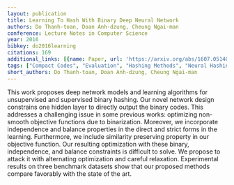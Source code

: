 ```yaml
---
layout: publication
title: Learning To Hash With Binary Deep Neural Network
authors: Do Thanh-toan, Doan Anh-dzung, Cheung Ngai-man
conference: Lecture Notes in Computer Science
year: 2016
bibkey: do2016learning
citations: 169
additional_links: [{name: Paper, url: 'https://arxiv.org/abs/1607.05140'}]
tags: ["Compact Codes", "Evaluation", "Hashing Methods", "Neural Hashing", "Supervised", "Unsupervised"]
short_authors: Do Thanh-toan, Doan Anh-dzung, Cheung Ngai-man
---
```

This work proposes deep network models and learning algorithms for
unsupervised and supervised binary hashing. Our novel network design constrains
one hidden layer to directly output the binary codes. This addresses a
challenging issue in some previous works: optimizing non-smooth objective
functions due to binarization. Moreover, we incorporate independence and
balance properties in the direct and strict forms in the learning. Furthermore,
we include similarity preserving property in our objective function. Our
resulting optimization with these binary, independence, and balance constraints
is difficult to solve. We propose to attack it with alternating optimization
and careful relaxation. Experimental results on three benchmark datasets show
that our proposed methods compare favorably with the state of the art.